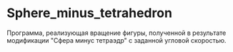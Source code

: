 # Sphere_minus_tetrahedron
Программа, реализующая вращение фигуры, полученной в результате модификации "Сфера минус тетраэдр" с заданной угловой скоростью. 

